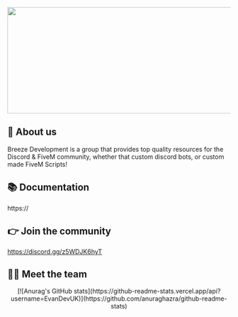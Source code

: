 <p align="center">
  <img width="612" height="240" src="https://i.imgur.com/wtMJVkh.png">
</p>

## 👋 About us
Breeze Development is a group that provides top quality resources for the Discord & FiveM community, whether that custom discord bots, or custom made FiveM Scripts!

## 📚 Documentation
https://

## 👉 Join the community
https://discord.gg/z5WDJK6hyT

## 👨‍💻 Meet the team
<p align="center">
[![Anurag's GitHub stats](https://github-readme-stats.vercel.app/api?username=EvanDevUK)](https://github.com/anuraghazra/github-readme-stats)
</p>
